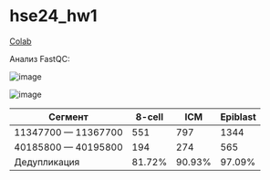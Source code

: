 # hse24_hw1

[Colab](https://colab.research.google.com/drive/1LiFgPc-6aLaJpNbCA3L3Uuae2y1qPX86?usp=sharing)

Анализ FastQC:

![image](https://github.com/kreveto444ka/hse24_hw1/assets/45360131/7b362dd1-8aad-4539-ac80-2e0c734b828c)

![image](https://github.com/kreveto444ka/hse24_hw1/assets/45360131/04c378d6-f8b7-4af7-a1dc-1ae194c48c92)

Сегмент | 8-cell | ICM | Epiblast
--- | --- | --- | ---
11347700 — 11367700 | 551 | 797 | 1344
40185800 — 40195800 | 194 | 274 | 565
Дедупликация | 81.72% | 90.93% | 97.09%
